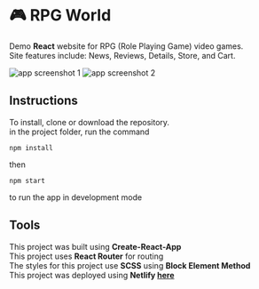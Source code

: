 # :video_game: RPG World

Demo **React** website for RPG (Role Playing Game) video games.  
Site features include: News, Reviews, Details, Store, and Cart.

![app screenshot 1](http://www.peterdurham.site/images/site-images/projects/rpg-world.png)
![app screenshot 2](http://www.peterdurham.site/images/site-images/projects/rpg-world2.png)

## Instructions

To install, clone or download the repository.  
in the project folder, run the command

`npm install`

then

`npm start`

to run the app in development mode

## Tools

This project was built using **Create-React-App**  
This project uses **React Router** for routing  
The styles for this project use **SCSS** using **Block Element Method**  
This project was deployed using **Netlify [here](https://vibrant-wozniak-a5518c.netlify.com/)**
